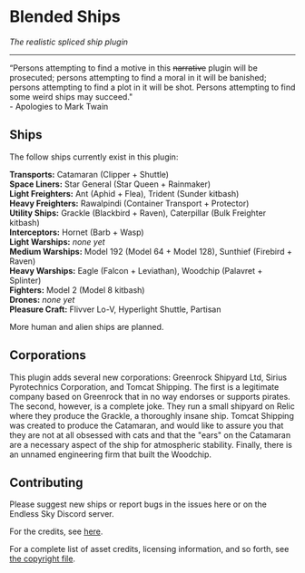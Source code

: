 # Blended Ships

_The realistic spliced ship plugin_

---

“Persons attempting to find a motive in this ~~narrative~~ plugin will be prosecuted; persons attempting to find a moral in it will be banished; persons attempting to find a plot in it will be shot. Persons attempting to find some weird ships may succeed."  
\- Apologies to Mark Twain

## Ships

The follow ships currently exist in this plugin:

__Transports:__ Catamaran (Clipper + Shuttle)  
__Space Liners:__ Star General (Star Queen + Rainmaker)  
__Light Freighters:__ Ant (Aphid + Flea), Trident (Sunder kitbash)  
__Heavy Freighters:__ Rawalpindi (Container Transport + Protector)  
__Utility Ships:__ Grackle (Blackbird + Raven), Caterpillar (Bulk Freighter kitbash)  
__Interceptors:__ Hornet (Barb + Wasp)  
__Light Warships:__ _none yet_  
__Medium Warships:__ Model 192 (Model 64 + Model 128), Sunthief (Firebird + Raven)  
__Heavy Warships:__ Eagle (Falcon + Leviathan), Woodchip (Palavret + Splinter)  
__Fighters:__ Model 2 (Model 8 kitbash)  
__Drones:__ _none yet_  
__Pleasure Craft:__ Flivver Lo-V, Hyperlight Shuttle, Partisan

More human and alien ships are planned.

## Corporations

This plugin adds several new corporations: Greenrock Shipyard Ltd, Sirius Pyrotechnics Corporation, and Tomcat Shipping. The first is a legitimate company based on Greenrock that in no way endorses or supports pirates. The second, however, is a complete joke. They run a small shipyard on Relic where they produce the Grackle, a thoroughly insane ship. Tomcat Shipping was created to produce the Catamaran, and would like to assure you that they are not at all obsessed with cats and that the "ears" on the Catamaran are a necessary aspect of the ship for atmospheric stability. Finally, there is an unnamed engineering firm that built the Woodchip.

## Contributing

Please suggest new ships or report bugs in the issues here or on the Endless Sky Discord server.

For the credits, see [here](credits.txt).

For a complete list of asset credits, licensing information, and so forth, see [the copyright file](copyright).
